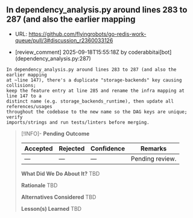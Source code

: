 ## In dependency_analysis.py around lines 283 to 287 (and also the earlier mapping

- URL: https://github.com/flyingrobots/go-redis-work-queue/pull/3#discussion_r2360033126

- [review_comment] 2025-09-18T15:55:18Z by coderabbitai[bot] (dependency_analysis.py:287)

```text
In dependency_analysis.py around lines 283 to 287 (and also the earlier mapping
at ~line 147), there's a duplicate "storage-backends" key causing collisions;
keep the feature entry at line 285 and rename the infra mapping at line 147 to a
distinct name (e.g. storage_backends_runtime), then update all references/usages
throughout the codebase to the new name so the DAG keys are unique; verify
imports/strings and run tests/linters before merging.
```

> [!INFO]- **Pending**
> **Outcome**
> 
> | Accepted | Rejected | Confidence | Remarks |
> |----------|----------|------------|---------|
> | — | — | — | Pending review. |
>
> **What Did We Do About It?**
> TBD
>
> **Rationale**
> TBD
>
> **Alternatives Considered**
> TBD
>
> **Lesson(s) Learned**
> TBD
